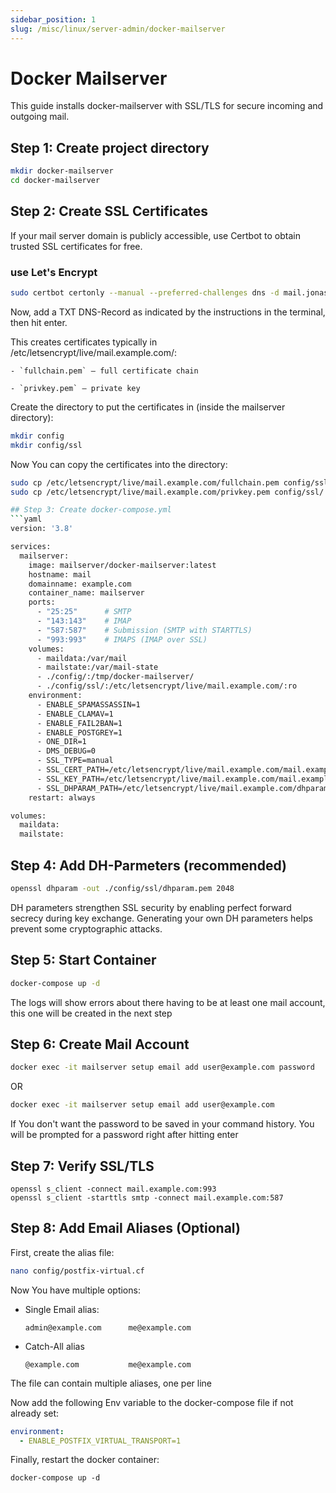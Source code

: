 ```yaml
---
sidebar_position: 1
slug: /misc/linux/server-admin/docker-mailserver
---
```


# Docker Mailserver

This guide installs docker-mailserver with SSL/TLS for secure incoming and outgoing mail.

## Step 1: Create project directory
```bash
mkdir docker-mailserver
cd docker-mailserver
```

## Step 2: Create SSL Certificates
If your mail server domain is publicly accessible, use Certbot to obtain trusted SSL certificates for free.
### use Let's Encrypt
```bash
sudo certbot certonly --manual --preferred-challenges dns -d mail.jonasjones.dev
```
Now, add a TXT DNS-Record as indicated by the instructions in the terminal, then hit enter.

This creates certificates typically in /etc/letsencrypt/live/mail.example.com/:

    - `fullchain.pem` — full certificate chain

    - `privkey.pem` — private key

Create the directory to put the certificates in (inside the mailserver directory):
```bash
mkdir config
mkdir config/ssl
```
Now You can copy the certificates into the directory:
```bash
sudo cp /etc/letsencrypt/live/mail.example.com/fullchain.pem config/ssl/
sudo cp /etc/letsencrypt/live/mail.example.com/privkey.pem config/ssl/

## Step 3: Create docker-compose.yml
```yaml
version: '3.8'

services:
  mailserver:
    image: mailserver/docker-mailserver:latest
    hostname: mail
    domainname: example.com
    container_name: mailserver
    ports:
      - "25:25"      # SMTP
      - "143:143"    # IMAP
      - "587:587"    # Submission (SMTP with STARTTLS)
      - "993:993"    # IMAPS (IMAP over SSL)
    volumes:
      - maildata:/var/mail
      - mailstate:/var/mail-state
      - ./config/:/tmp/docker-mailserver/
      - ./config/ssl/:/etc/letsencrypt/live/mail.example.com/:ro
    environment:
      - ENABLE_SPAMASSASSIN=1
      - ENABLE_CLAMAV=1
      - ENABLE_FAIL2BAN=1
      - ENABLE_POSTGREY=1
      - ONE_DIR=1
      - DMS_DEBUG=0
      - SSL_TYPE=manual
      - SSL_CERT_PATH=/etc/letsencrypt/live/mail.example.com/mail.example.com.crt
      - SSL_KEY_PATH=/etc/letsencrypt/live/mail.example.com/mail.example.com.key
      - SSL_DHPARAM_PATH=/etc/letsencrypt/live/mail.example.com/dhparam.pem  # Optional
    restart: always

volumes:
  maildata:
  mailstate:
```

## Step 4: Add DH-Parmeters (recommended)
```bash
openssl dhparam -out ./config/ssl/dhparam.pem 2048
```
DH parameters strengthen SSL security by enabling perfect forward secrecy during key exchange. Generating your own DH parameters helps prevent some cryptographic attacks.

## Step 5: Start Container
```bash
docker-compose up -d
```
The logs will show errors about there having to be at least one mail account, this one will be created in the next step

## Step 6: Create Mail Account
```bash
docker exec -it mailserver setup email add user@example.com password
```
OR
```bash
docker exec -it mailserver setup email add user@example.com
```
If You don't want the password to be saved in your command history. You will be prompted for a password right after hitting enter

## Step 7: Verify SSL/TLS
```
openssl s_client -connect mail.example.com:993
openssl s_client -starttls smtp -connect mail.example.com:587
```

## Step 8: Add Email Aliases (Optional)
First, create the alias file:
```bash
nano config/postfix-virtual.cf
```
Now You have multiple options:
- Single Email alias:
    ```text
    admin@example.com      me@example.com
    ```
- Catch-All alias
    ```text
    @example.com           me@example.com
    ```
The file can contain multiple aliases, one per line

Now add the following Env variable to the docker-compose file if not already set:
```yaml
environment:
  - ENABLE_POSTFIX_VIRTUAL_TRANSPORT=1
```

Finally, restart the docker container:
```
docker-compose up -d
```

